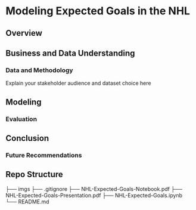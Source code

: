 # Modeling Expected Goals in the NHL

## Overview

## Business and Data Understanding

### Data and Methodology
  
Explain your stakeholder audience and dataset choice here

## Modeling

### Evaluation

## Conclusion

### Future Recommendations

## Repo Structure

├── imgs
├── .gitignore
├── NHL-Expected-Goals-Notebook.pdf
├── NHL-Expected-Goals-Presentation.pdf
├── NHL-Expected-Goals.ipynb
└── README.md
